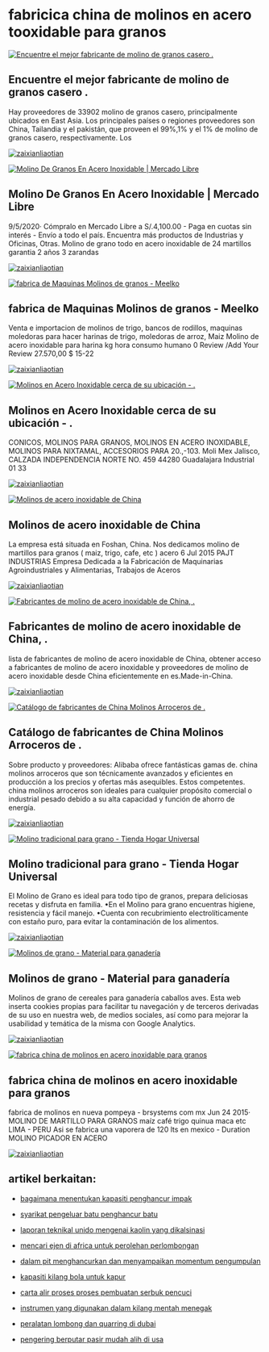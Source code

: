 # fabricica china de molinos en acero tooxidable para granos
<a href="https://mnn.zoosnet.net/LR/Chatpre.aspx?id=MNN94995150&p=https://topgrinding.com/" target="_blank">![Encuentre el mejor fabricante de molino de granos casero .](https://github.com/technlg/images/blob/main/56.jpg)</a>
## Encuentre el mejor fabricante de molino de granos casero .
Hay proveedores de 33902 molino de granos casero, principalmente ubicados en East Asia. Los principales países o regiones proveedores son China, Tailandia y el pakistán, que proveen el 99%,1% y el 1% de molino de granos casero, respectivamente. Los
<a href="https://mnn.zoosnet.net/LR/Chatpre.aspx?id=MNN94995150&p=https://topgrinding.com/" target="_blank"><img src="https://github.com/technlg/images/raw/main/chat11.jpg" alt="zaixianliaotian"/></a><a href="//whatsapp.shibangsoft.com/WhatsApp.php" ><img src="https://github.com/technlg/images/raw/main/chat11.png" alt=""></a>
<a href="https://mnn.zoosnet.net/LR/Chatpre.aspx?id=MNN94995150&p=https://topgrinding.com/" target="_blank">![Molino De Granos En Acero Inoxidable | Mercado Libre](https://github.com/technlg/images/blob/main/36.jpg)</a>
## Molino De Granos En Acero Inoxidable | Mercado Libre
9/5/2020· Cómpralo en Mercado Libre a S/.4,100.00 - Paga en cuotas sin interés - Envío a todo el país. Encuentra más productos de Industrias y Oficinas, Otras. Molino de grano todo en acero inoxidable de 24 martillos garantia 2 años 3 zarandas
<a href="https://mnn.zoosnet.net/LR/Chatpre.aspx?id=MNN94995150&p=https://topgrinding.com/" target="_blank"><img src="https://github.com/technlg/images/raw/main/chat11.jpg" alt="zaixianliaotian"/></a><a href="//whatsapp.shibangsoft.com/WhatsApp.php" ><img src="https://github.com/technlg/images/raw/main/chat11.png" alt=""></a>
<a href="https://mnn.zoosnet.net/LR/Chatpre.aspx?id=MNN94995150&p=https://topgrinding.com/" target="_blank">![fabrica de Maquinas Molinos de granos - Meelko](https://github.com/technlg/images/blob/main/4.jpg)</a>
## fabrica de Maquinas Molinos de granos - Meelko
Venta e importacion de molinos de trigo, bancos de rodillos, maquinas moledoras para hacer harinas de trigo, moledoras de arroz, Maiz  Molino de acero inoxidable para harina kg hora consumo humano 0 Review /Add Your Review 27.570,00 $ 15-22 
<a href="https://mnn.zoosnet.net/LR/Chatpre.aspx?id=MNN94995150&p=https://topgrinding.com/" target="_blank"><img src="https://github.com/technlg/images/raw/main/chat11.jpg" alt="zaixianliaotian"/></a><a href="//whatsapp.shibangsoft.com/WhatsApp.php" ><img src="https://github.com/technlg/images/raw/main/chat11.png" alt=""></a>
<a href="https://mnn.zoosnet.net/LR/Chatpre.aspx?id=MNN94995150&p=https://topgrinding.com/" target="_blank">![Molinos en Acero Inoxidable cerca de su ubicación - .](https://github.com/technlg/images/blob/main/6.jpg)</a>
## Molinos en Acero Inoxidable cerca de su ubicación - .
CONICOS, MOLINOS PARA GRANOS, MOLINOS EN ACERO INOXIDABLE, MOLINOS PARA NIXTAMAL, ACCESORIOS PARA 20.,-103. Moli Mex Jalisco, CALZADA INDEPENDENCIA NORTE NO. 459 44280 Guadalajara Industrial 01 33
<a href="https://mnn.zoosnet.net/LR/Chatpre.aspx?id=MNN94995150&p=https://topgrinding.com/" target="_blank"><img src="https://github.com/technlg/images/raw/main/chat11.jpg" alt="zaixianliaotian"/></a><a href="//whatsapp.shibangsoft.com/WhatsApp.php" ><img src="https://github.com/technlg/images/raw/main/chat11.png" alt=""></a>
<a href="https://mnn.zoosnet.net/LR/Chatpre.aspx?id=MNN94995150&p=https://topgrinding.com/" target="_blank">![Molinos de acero inoxidable de China](https://github.com/technlg/images/blob/main/18.jpg)</a>
## Molinos de acero inoxidable de China
La empresa está situada en Foshan, China. Nos dedicamos molino de martillos para granos ( maiz, trigo, cafe, etc ) acero 6 Jul 2015 PAJT INDUSTRIAS Empresa Dedicada a la Fabricación de Maquinarias Agroindustriales y Alimentarias, Trabajos de Aceros
<a href="https://mnn.zoosnet.net/LR/Chatpre.aspx?id=MNN94995150&p=https://topgrinding.com/" target="_blank"><img src="https://github.com/technlg/images/raw/main/chat11.jpg" alt="zaixianliaotian"/></a><a href="//whatsapp.shibangsoft.com/WhatsApp.php" ><img src="https://github.com/technlg/images/raw/main/chat11.png" alt=""></a>
<a href="https://mnn.zoosnet.net/LR/Chatpre.aspx?id=MNN94995150&p=https://topgrinding.com/" target="_blank">![Fabricantes de molino de acero inoxidable de China, .](https://github.com/technlg/images/blob/main/63.jpg)</a>
## Fabricantes de molino de acero inoxidable de China, .
lista de fabricantes de molino de acero inoxidable de China, obtener acceso a fabricantes de molino de acero inoxidable y proveedores de molino de acero inoxidable desde China eficientemente en es.Made-in-China.
<a href="https://mnn.zoosnet.net/LR/Chatpre.aspx?id=MNN94995150&p=https://topgrinding.com/" target="_blank"><img src="https://github.com/technlg/images/raw/main/chat11.jpg" alt="zaixianliaotian"/></a><a href="//whatsapp.shibangsoft.com/WhatsApp.php" ><img src="https://github.com/technlg/images/raw/main/chat11.png" alt=""></a>
<a href="https://mnn.zoosnet.net/LR/Chatpre.aspx?id=MNN94995150&p=https://topgrinding.com/" target="_blank">![Catálogo de fabricantes de China Molinos Arroceros de .](https://github.com/technlg/images/blob/main/56.jpg)</a>
## Catálogo de fabricantes de China Molinos Arroceros de .
Sobre producto y proveedores: Alibaba ofrece fantásticas gamas de. china molinos arroceros que son técnicamente avanzados y eficientes en producción a los precios y ofertas más asequibles. Estos competentes. china molinos arroceros son ideales para cualquier propósito comercial o industrial pesado debido a su alta capacidad y función de ahorro de energía.
<a href="https://mnn.zoosnet.net/LR/Chatpre.aspx?id=MNN94995150&p=https://topgrinding.com/" target="_blank"><img src="https://github.com/technlg/images/raw/main/chat11.jpg" alt="zaixianliaotian"/></a><a href="//whatsapp.shibangsoft.com/WhatsApp.php" ><img src="https://github.com/technlg/images/raw/main/chat11.png" alt=""></a>
<a href="https://mnn.zoosnet.net/LR/Chatpre.aspx?id=MNN94995150&p=https://topgrinding.com/" target="_blank">![Molino tradicional para grano - Tienda Hogar Universal](https://github.com/technlg/images/blob/main/8.jpg)</a>
## Molino tradicional para grano - Tienda Hogar Universal
El Molino de Grano es ideal para todo tipo de granos, prepara deliciosas recetas y disfruta en familia. •En el Molino para grano encuentras higiene, resistencia y fácil manejo. •Cuenta con recubrimiento electrolíticamente con estaño puro, para evitar la contaminación de los alimentos.
<a href="https://mnn.zoosnet.net/LR/Chatpre.aspx?id=MNN94995150&p=https://topgrinding.com/" target="_blank"><img src="https://github.com/technlg/images/raw/main/chat11.jpg" alt="zaixianliaotian"/></a><a href="//whatsapp.shibangsoft.com/WhatsApp.php" ><img src="https://github.com/technlg/images/raw/main/chat11.png" alt=""></a>
<a href="https://mnn.zoosnet.net/LR/Chatpre.aspx?id=MNN94995150&p=https://topgrinding.com/" target="_blank">![Molinos de grano - Material para ganadería](https://github.com/technlg/images/blob/main/32.jpg)</a>
## Molinos de grano - Material para ganadería
Molinos de grano de cereales para ganadería caballos aves. Esta web inserta cookies propias para facilitar tu navegación y de terceros derivadas de su uso en nuestra web, de medios sociales, así como para mejorar la usabilidad y temática de la misma con Google Analytics.
<a href="https://mnn.zoosnet.net/LR/Chatpre.aspx?id=MNN94995150&p=https://topgrinding.com/" target="_blank"><img src="https://github.com/technlg/images/raw/main/chat11.jpg" alt="zaixianliaotian"/></a><a href="//whatsapp.shibangsoft.com/WhatsApp.php" ><img src="https://github.com/technlg/images/raw/main/chat11.png" alt=""></a>
<a href="https://mnn.zoosnet.net/LR/Chatpre.aspx?id=MNN94995150&p=https://topgrinding.com/" target="_blank">![fabrica china de molinos en acero inoxidable para granos](https://github.com/technlg/images/blob/main/55.jpg)</a>
## fabrica china de molinos en acero inoxidable para granos
fabrica de molinos en nueva pompeya - brsystems com mx Jun 24 2015· MOLINO DE MARTILLO PARA GRANOS maíz café trigo quinua maca etc LIMA - PERU Asi se fabrica una vaporera de 120 lts en mexico - Duration MOLINO PICADOR EN ACERO
<a href="https://mnn.zoosnet.net/LR/Chatpre.aspx?id=MNN94995150&p=https://topgrinding.com/" target="_blank"><img src="https://github.com/technlg/images/raw/main/chat11.jpg" alt="zaixianliaotian"/></a><a href="//whatsapp.shibangsoft.com/WhatsApp.php" ><img src="https://github.com/technlg/images/raw/main/chat11.png" alt=""></a>
## artikel berkaitan:
* [bagaimana menentukan kapasiti penghancur impak](bagaimana%20menentukan%20kapasiti%20penghancur%20impak.md)
* [syarikat pengeluar batu penghancur batu](syarikat%20pengeluar%20batu%20penghancur%20batu.md)
* [laporan teknikal unido mengenai kaolin yang dikalsinasi](laporan%20teknikal%20unido%20mengenai%20kaolin%20yang%20dikalsinasi.md)
* [mencari ejen di africa untuk perolehan perlombongan](mencari%20ejen%20di%20africa%20untuk%20perolehan%20perlombongan.md)
* [dalam pit menghancurkan dan menyampaikan momentum pengumpulan](dalam%20pit%20menghancurkan%20dan%20menyampaikan%20momentum%20pengumpulan.md)
* [kapasiti kilang bola untuk kapur](kapasiti%20kilang%20bola%20untuk%20kapur.md)
* [carta alir proses proses pembuatan serbuk pencuci](carta%20alir%20proses%20proses%20pembuatan%20serbuk%20pencuci.md)
* [instrumen yang digunakan dalam kilang mentah menegak](instrumen%20yang%20digunakan%20dalam%20kilang%20mentah%20menegak.md)
* [peralatan lombong dan quarring di dubai](peralatan%20lombong%20dan%20quarring%20di%20dubai.md)
* [pengering berputar pasir mudah alih di usa](pengering%20berputar%20pasir%20mudah%20alih%20di%20usa.md)
